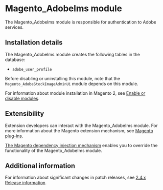 # Magento_AdobeIms module

The Magento_AdobeIms module is responsible for authentication to Adobe services.

## Installation details

The Magento_AdobeIms module creates the following tables in the database:

- `adobe_user_profile`

Before disabling or uninstalling this module, note that the `Magento_AdobeStockImageAdminUi` module depends on this module.

For information about module installation in Magento 2, see [Enable or disable modules](https://experienceleague.adobe.com/docs/commerce-operations/installation-guide/tutorials/manage-modules.html).

## Extensibility

Extension developers can interact with the Magento_AdobeIms module. For more information about the Magento extension mechanism, see [Magento plug-ins](https://developer.adobe.com/commerce/php/development/components/plugins/).

[The Magento dependency injection mechanism](https://developer.adobe.com/commerce/php/development/components/dependency-injection/) enables you to override the functionality of the Magento_AdobeIms module.

## Additional information

For information about significant changes in patch releases, see [2.4.x Release information](https://experienceleague.adobe.com/docs/commerce-operations/release/notes/overview.html).
